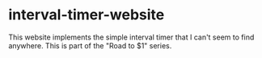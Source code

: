 # interval-timer-website
This website implements the simple interval timer that I can't seem to find anywhere. This is part of the "Road to $1" series.

